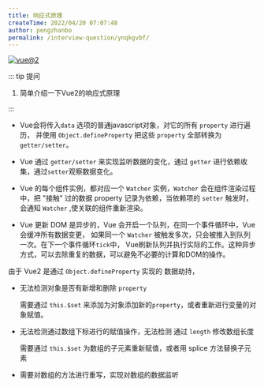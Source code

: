 ```yaml
---
title: 响应式原理
createTime: 2022/04/20 07:07:48
author: pengzhanbo
permalink: /interview-question/ynqkgvbf/
---
```


[![vue@2](https://img.shields.io/badge/vue-%402-brightgreen)](https://cn.vuejs.org/)

::: tip 提问

1. 简单介绍一下Vue2的响应式原理

:::

- Vue会将传入`data` 选项的普通javascript对象，对它的所有 `property` 进行遍历，
  并使用 `Object.defineProperty` 把这些 `property` 全部转换为 `getter/setter`。

- Vue 通过 `getter/setter` 来实现监听数据的变化，通过 `getter` 进行依赖收集，通过`setter`观察数据变化。

- Vue 的每个组件实例，都对应一个 `Watcher` 实例，`Watcher` 会在组件渲染过程中，把 "接触" 过的数据 property
  记录为依赖，当依赖项的 `setter` 触发时，会通知 `Watcher` ,使关联的组件重新渲染。

- Vue 更新 DOM 是异步的，Vue 会开启一个队列，在同一个事件循环中，Vue会缓冲所有数据变更，
  如果同一个 `Watcher` 被触发多次，只会被推入到队列一次。在下一个事件循环`tick`中，
  Vue刷新队列并执行实际的工作。这种异步方式，可以去除重复的数据，可以避免不必要的计算和DOM的操作。

由于 Vue2 是通过 `Object.defineProperty` 实现的 数据劫持，

- 无法检测对象是否有新增和删除 `property`

  需要通过 `this.$set` 来添加为对象添加新的`property`，或者重新进行变量的对象赋值。

- 无法检测通过数组下标进行的赋值操作，无法检测 通过 `length` 修改数组长度

  需要通过 `this.$set` 为数组的子元素重新赋值，或者用 splice 方法替换子元素

- 需要对数组的方法进行重写，实现对数组的数据监听
